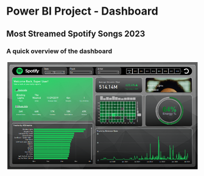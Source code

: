 # Power BI Project - Dashboard
## Most Streamed Spotify Songs 2023

### A quick overview of the dashboard
<img src = "Dashboard.png">
